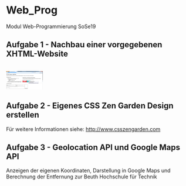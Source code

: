 # Web_Prog

Modul Web-Programmierung SoSe19


## Aufgabe 1 - Nachbau einer vorgegebenen XHTML-Website
</br>
<img src="Nachbau_XHTML/Vorlage.jpg" height="50" width="100">



## Aufgabe 2 - Eigenes CSS Zen Garden Design erstellen
Für weitere Informationen siehe: http://www.csszengarden.com


## Aufgabe 3 - Geolocation API und Google Maps API
Anzeigen der eigenen Koordinaten, Darstellung in Google Maps und
Berechnung der Entfernung zur Beuth Hochschule für Technik
